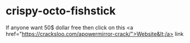 # crispy-octo-fishstick
If anyone want 50$ dollar free then click on this &lt;a href="https://cracksloo.com/apowermirror-crack/">Website&lt;/a> link
